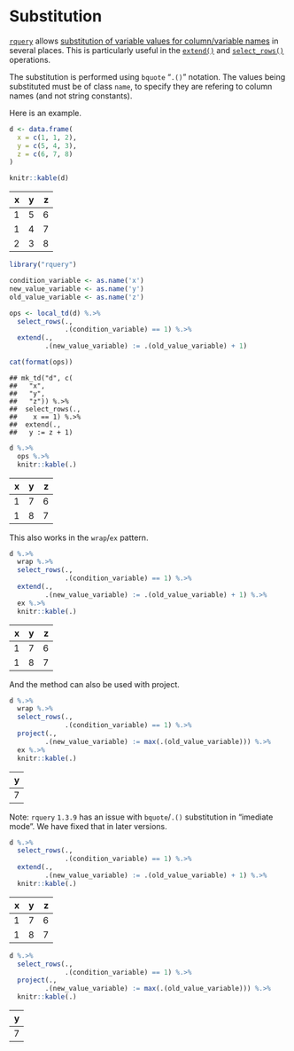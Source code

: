 Substitution
================

[`rquery`](https://github.com/WinVector/rquery) allows [substitution of
variable values for column/variable
names](https://cran.r-project.org/web/packages/rquery/vignettes/rquery_substitution.html)
in several places. This is particularly useful in the
[`extend()`](https://winvector.github.io/rquery/reference/extend.html)
and
[`select_rows()`](https://winvector.github.io/rquery/reference/select_rows.html)
operations.

The substitution is performed using `bquote` “`.()`” notation. The
values being substituted must be of class `name`, to specify they are
refering to column names (and not string constants).

Here is an example.

``` r
d <- data.frame(
  x = c(1, 1, 2),
  y = c(5, 4, 3),
  z = c(6, 7, 8)
)

knitr::kable(d)
```

| x | y | z |
| -: | -: | -: |
| 1 | 5 | 6 |
| 1 | 4 | 7 |
| 2 | 3 | 8 |

``` r
library("rquery")

condition_variable <- as.name('x')
new_value_variable <- as.name('y')
old_value_variable <- as.name('z')

ops <- local_td(d) %.>%
  select_rows(.,
              .(condition_variable) == 1) %.>%
  extend(.,
         .(new_value_variable) := .(old_value_variable) + 1)

cat(format(ops))
```

    ## mk_td("d", c(
    ##   "x",
    ##   "y",
    ##   "z")) %.>%
    ##  select_rows(.,
    ##    x == 1) %.>%
    ##  extend(.,
    ##   y := z + 1)

``` r
d %.>% 
  ops %.>%
  knitr::kable(.)
```

| x | y | z |
| -: | -: | -: |
| 1 | 7 | 6 |
| 1 | 8 | 7 |

This also works in the `wrap`/`ex` pattern.

``` r
d %.>%
  wrap %.>%
  select_rows(.,
              .(condition_variable) == 1) %.>%
  extend(.,
         .(new_value_variable) := .(old_value_variable) + 1) %.>%
  ex %.>%
  knitr::kable(.)
```

| x | y | z |
| -: | -: | -: |
| 1 | 7 | 6 |
| 1 | 8 | 7 |

And the method can also be used with project.

``` r
d %.>%
  wrap %.>%
  select_rows(.,
              .(condition_variable) == 1) %.>%
  project(.,
         .(new_value_variable) := max(.(old_value_variable))) %.>%
  ex %.>%
  knitr::kable(.)
```

| y |
| -: |
| 7 |

Note: `rquery` `1.3.9` has an issue with `bquote`/`.()` substitution in
“imediate mode”. We have fixed that in later versions.

``` r
d %.>%
  select_rows(.,
              .(condition_variable) == 1) %.>%
  extend(.,
         .(new_value_variable) := .(old_value_variable) + 1) %.>%
  knitr::kable(.)
```

| x | y | z |
| -: | -: | -: |
| 1 | 7 | 6 |
| 1 | 8 | 7 |

``` r
d %.>%
  select_rows(.,
              .(condition_variable) == 1) %.>%
  project(.,
         .(new_value_variable) := max(.(old_value_variable))) %.>%
  knitr::kable(.)
```

| y |
| -: |
| 7 |
